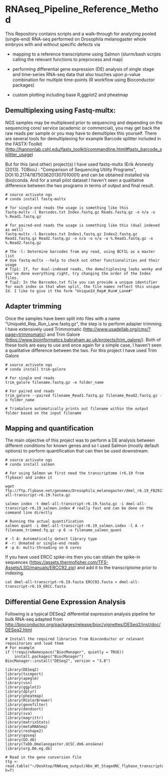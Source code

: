 RNAseq_Pipeline_Reference_Method
================================
This Repository contains scripts and a walk-through for analyzing pooled (single-end) RNA-seq performed on Drosophila melanogaster whole embryos with and without specific defects via 
- mapping to a reference transcriptome using Salmon (slurm/bash scripts calling the relevant functions to preprocess and map)

- performing differential gene expression (DE) analysis of single stage and time-series RNA-seq data that also touches upon p-value combination for multiple time-points (R workflow using Bioconductor packages)

- custom plotting including base R,ggplot2 and pheatmap

## Demultiplexing using Fastq-multx:
NGS samples may be multiplexed prior to sequencing and depending on the sequencing core/ service (academic or commercial), you may get back the raw reads per sample or you may have to demultiplex this yourself. There are several tools for demultiplexing for example Barcode splitter included in the FASTX-Toolkit (http://hannonlab.cshl.edu/fastx_toolkit/commandline.html#fastx_barcode_splitter_usage)

But for this (and other) project(s) I have used fastq-multx (Erik Aronesty (2013). TOBioiJ : "Comparison of Sequencing Utility Programs", DOI:10.2174/1875036201307010001) and can be obtained installed via (bio)conda. And for a small pilot dataset I haven't seen a qualitative difference between the two programs in terms of output and final result.

```
# source activate ngs
# conda install fastq-multx

# for single-end reads the usage is something like this
fastq-multx -l Barcodes.txt Index.fastq.gz Reads.fastq.gz -o n/a -o %.Read1.fastq.gz 

# for paired-end reads the usage is something like this (dual indexed as well)
fastq-multx -l Barcodes.txt Index1.fastq.gz Index2.fastq.gz Read1.fastq.gz Read2.fastq.gz -o n/a -o n/a -o %.Read1.fastq.gz -o %.Read2.fastq.gz

# The -l: Determine barcodes from any read, using BCFIL as a master list
# Use fastq-multx --help to check out other functionalities and their usage
# Tip1: If, for dual-indexed reads, the demultiplexing looks wonky and you've done everything right, try changing the order of the Index files. 
# Tip2: In the Barcodes.txt file you can provide a unique identifier for each index so that when split, the file names reflect this unique Id. I like to give it the form "UniqueId_Rep#_Run#_Lane#"

```
## Adapter trimming
Once the samples have been split into files with a name "UniqueId_Rep_Run_Lane.fastq.gz", the step is to perform adapter trimming. I have extensively used Trimmomatic (http://www.usadellab.org/cms/?page=trimmomatic) and Trim Galore (https://www.bioinformatics.babraham.ac.uk/projects/trim_galore/). Both of these tools are easy to use and once again for a simple case, I haven't seen a qualitative difference between the two. For this project I have used Trim Galore

```
# source activate ngs
# conda install trim-galore

# For single end reads
trim_galore filename.fastq.gz -o folder_name

# For paired end reads
trim_galore --paired filename_Read1.fastq.gz filename_Read2.fastq.gz -o folder_name

# TrimGalore automatically prints out filename within the output folder based on the input filename

```
## Mapping and quantification
The main objective of this project was to perform a DE analysis between different conditions for known genes and so I used Salmon (mostly default options) to perform quantification that can then be used downstream.

```
# source activate ngs
# conda install salmon

# For using Salmon we first need the transcriptome (r6.19 from flybase) and index it

wget ftp://ftp.flybase.net/genomes/Drosophila_melanogaster/dmel_r6.19_FB2017_06/fasta/dmel-all-transcript-r6.19.fasta.gz

salmon index -t dmel-all-transcript-r6.19.fasta.gz -i dmel-all-transcript-r6.19_salmon.index # really fast and can be done on the command line directly

# Running the actual quantification 
salmon quant -i dmel-all-transcript-r6.19_salmon.index -l A -r filename_trimmed.fq.gz -p 6 -o filename_salmon_quant

# -l A: Automatically detect library type 
# -r: Unmated or single-end reads
# -p 6: multi-threading on 6 cores

```
If you have used ERCC spike-ins then you can obtain the spike-in sequences (https://assets.thermofisher.com/TFS-Assets/LSG/manuals/ERCC92.zip) and add it to the transcriptome prior to indexing.

```
cat dmel-all-transcript-r6.19.fasta ERCC92.fasta > dmel-all-transcript-r6.19_ERCC.fasta

```
## Differential Gene Expression Analysis
Following is a typical DESeq2 differential expression analysis pipeline for bulk RNA-seq adapted from http://bioconductor.org/packages/release/bioc/vignettes/DESeq2/inst/doc/DESeq2.html

```
# Install the required libraries from Bioconductor or relevant repositories and load them
# For example 
if (!requireNamespace("BiocManager", quietly = TRUE))
    install.packages("BiocManager")
BiocManager::install("DESeq2", version = "3.8")

library(DESeq2)
library(tximport)
library(apeglm) 
library(vsn)
library(ggplot2)
library(dplyr)
library(pheatmap)
library(RColorBrewer)
library(genefilter)
library(dendsort)
library(sva)
library(magrittr)
library(matrixStats)
library(metaRNASeq)
library(reshape2)
library(goseq)
library(GO.db)
library(TxDb.Dmelanogaster.UCSC.dm6.ensGene)
library(org.Dm.eg.db)

# Read in the gene conversion file 
ttg <- read.table("~/Desktop/RNAseq_output/Abo_Wt_StagedNC_flybase_transcriptome/scripts_samples_ttg/flybase_transcript_to_gene.txt", h=T)

